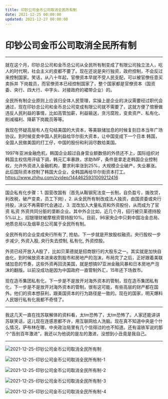 ```yaml
---
title: 印钞公司金币公司取消全民所有制
date: 2021-12-25 00:00:00
updated: 2021-12-27 00:00:00
---
```


# 印钞公司金币公司取消全民所有制

-----

就在这个月，印钞总公司和金币总公司从全民所有制变成了有限公司独立法人，吃人的时代啊，社会主义的皮都不要了。现在还说是央行独资，政府控制，不会反过来控制国家。笑话，从八十年起，官僚资本早就不受人民支配，可以被官僚任意买卖拆并 下岗裁员，而官僚资本已经控制国家了，整个国家都是官僚资本（国资委、央行、四大行、中字头、对接政府的裙带企业）的。

全民所有制企业原则上应该归全体人民管理，实操上是企业的决议需要经过职代会通过，现在印钞总公司和金币总公司变成有限公司就不需要了，这就方便了倌寮做违反人民利益的事情，比如高管加薪，利益输送，贪污腐败，变卖资产、私有化、削减福利、降薪下岗裁员等等。

我现在怀疑高层有人在勾结美国的大资本，等美联储加息的时候复刻日本当年广场协议。到时候变卖中国人民利益给华尔街大资本，让中国变成下一个日本 韩国，全国人民做美国的打工仔，中国的股份和利润尽数给美国。

1997年亚洲金融危机，韩国企业超过自身营业额数倍的外债还不上，国际组织对韩国主权信用评级下调，韩元汇率暴跌，求助IMF，条件是拿走走韩国企业控制权，允许外资进入金融机构，要求利率涨到25%，大规模企业破产，失业暴涨。此后国际资本控制了韩国大企业，全韩国再给华尔街资本打工。https://www.zhihu.com/zvideo/1444625931009212416

-----

国企私有化步骤：1. 国营改国有｛首先从鞍钢宪法变一长制，自负盈亏，拨改贷，利改税，破产变卖，员工下岗｝，2. 从全民所有制改成法人独资，由国资委或央行持股，决议不再需职代会通过，3. 混改加入大量私资和外资股份，从而成为了官资 私资 外资共同分脏的垄断企业。其中外企比如，近几个月，招行被贝莱德持股5%以上，招银理财被摩根资管持股10%。目前，96家央企中只剩中国冶金总局、地质总局以及烟草总公司属于全民所有制。

全民所有的企业变成央行所有了, 抢劫。下一步就是开放股权融资。央行股权一步步减少, 外资入股, 央行失去控制, 私有化, 外资控股。

外资已经开放入A股了，比如贝莱德就是招商银行的大股东之一。其实就是加快自由化，到时候放资本进来收割股市和房地产的泡沫，布局完了之后，正好跟着美联储加息的节奏，这些外资再回流美国，就是想搞97亚洲金融风暴和日本房地产泡沫的翻版。以前没成功是因为中国政府一直管制外汇，15年还下场救市。

现在造币集团私有化，下一步是不是放开对海外资本的管制，现在造币集团私有化，下一步是不是放开对海外资本的管制，很有这可能，有些高层的财产都在国外。他们的资本想获利，跟美国资本的行为路径是一致的。现在的国家，明天爆料人民银行私有化我都不奇怪了。

-----

我这几天一直在找苏联解体的资料看，太tm恐怖了，太tm恐怖了。人家还能讲讲苏联笑话，这儿现在连感恩都不许，用互联网给人洗脑。现在真不知道中央是个什么情况，萨布林在哪，中央政治局里有几个信得过的也不知道。还有温铁军说的那个“告别百年激进”，我还以为他说的是左的激进，没想到小丑竟是我自己。

-----
![2021-12-25-印钞公司金币公司取消全民所有制](assets/2021-12-25-印钞公司金币公司取消全民所有制.jpeg)

![2021-12-25-印钞公司金币公司取消全民所有制-1](assets/2021-12-25-印钞公司金币公司取消全民所有制-1.png)

![2021-12-25-印钞公司金币公司取消全民所有制-2](assets/2021-12-25-印钞公司金币公司取消全民所有制-2.png)

![2021-12-25-印钞公司金币公司取消全民所有制-3](assets/2021-12-25-印钞公司金币公司取消全民所有制-3.jpeg)

![2021-12-25-印钞公司金币公司取消全民所有制-4](assets/2021-12-25-印钞公司金币公司取消全民所有制-4.jpeg)

